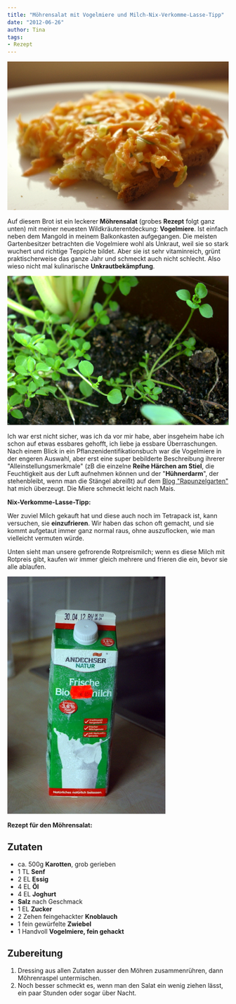 ```yaml
---
title: "Möhrensalat mit Vogelmiere und Milch-Nix-Verkomme-Lasse-Tipp"
date: "2012-06-26" 
author: Tina
tags:
- Rezept
---
```


[![](images/mc3b6hrensalatbrot.jpg "möhrensalatbrot")](http://apfeleimer.wordpress.com/2012/06/26/mohrensalat-mit-vogelmiere-und-milch-nix-verkomme-lasse-tipp/mohrensalatbrot/)

Auf diesem Brot ist ein leckerer **Möhrensalat** (grobes **Rezept** folgt ganz unten) mit meiner neuesten Wildkräuterentdeckung: **Vogelmiere**. Ist einfach neben dem Mangold in meinem Balkonkasten aufgegangen. Die meisten Gartenbesitzer betrachten die Vogelmiere wohl als Unkraut, weil sie so stark wuchert und richtige Teppiche bildet. Aber sie ist sehr vitaminreich, grünt praktischerweise das ganze Jahr und schmeckt auch nicht schlecht. Also wieso nicht mal kulinarische **Unkrautbekämpfung**.

[![](images/vogelmiere.jpg "Vogelmiere")](http://apfeleimer.wordpress.com/2012/06/26/mohrensalat-mit-vogelmiere-und-milch-nix-verkomme-lasse-tipp/vogelmiere/)

Ich war erst nicht sicher, was ich da vor mir habe, aber insgeheim habe ich schon auf etwas essbares gehofft, ich liebe ja essbare Überraschungen. Nach einem Blick in ein Pflanzenidentifikationsbuch war die Vogelmiere in der engeren Auswahl, aber erst eine super bebilderte Beschreibung ihrerer "Alleinstellungsmerkmale" (zB die einzelne **Reihe Härchen am Stiel**, die Feuchtigkeit aus der Luft aufnehmen können und der "**Hühnerdarm**", der stehenbleibt, wenn man die Stängel abreißt) auf dem [Blog "Rapunzelgarten"](http://rapunzelgarten.wordpress.com/2010/11/13/wildkrauter-der-kalten-jahreszeit-vogelmiere-stellaria-media/) hat mich überzeugt. Die Miere schmeckt leicht nach Mais. 

**Nix-Verkomme-Lasse-Tipp:**

Wer zuviel Milch gekauft hat und diese auch noch im Tetrapack ist, kann versuchen, sie **einzufrieren**. Wir haben das schon oft gemacht, und sie kommt aufgetaut immer ganz normal raus, ohne auszuflocken, wie man vielleicht vermuten würde.

Unten sieht man unsere gefrorende Rotpreismilch; wenn es diese Milch mit Rotpreis gibt, kaufen wir immer gleich mehrere und frieren die ein, bevor sie alle ablaufen.

[![](images/rotpreismilch_gefroren.jpg "rotpreismilch_gefroren")](http://apfeleimer.wordpress.com/2012/06/26/mohrensalat-mit-vogelmiere-und-milch-nix-verkomme-lasse-tipp/rotpreismilch_gefroren/)

**Rezept für den Möhrensalat:**

## Zutaten

- ca. 500g **Karotten**, grob gerieben
- 1 TL **Senf**
- 2 EL **Essig**
- 4 EL **Öl**
- 4 EL **Joghurt**
- **Salz** nach Geschmack
- 1 EL **Zucker**
- 2 Zehen feingehackter **Knoblauch**
- 1 fein gewürfelte **Zwiebel**
- 1 Handvoll **Vogelmiere, fein gehackt**

## Zubereitung

1. Dressing aus allen Zutaten ausser den Möhren zusammenrühren, dann Möhrenraspel untermischen.
2. Noch besser schmeckt es, wenn man den Salat ein wenig ziehen lässt, ein paar Stunden oder sogar über Nacht.
